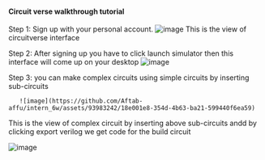 #### Circuit verse walkthrough tutorial
Step 1:
        Sign up with your personal account.
![image](https://github.com/Aftab-affu/intern_6w/assets/93983242/68491f56-a90b-4a5d-aab8-fbe65e586042)
This is the view of circuitverse interface 




Step 2:
       After signing up you have to click launch simulator then this interface will come up on your desktop 
       ![image](https://github.com/Aftab-affu/intern_6w/assets/93983242/3f0be081-a4fa-4dea-9c96-8aa28ff16a79)




Step 3:
       you can make complex circuits using simple circuits by inserting sub-circuits
       
       ![image](https://github.com/Aftab-affu/intern_6w/assets/93983242/18e001e8-354d-4b63-ba21-599440f6ea59)

This is the view of complex circuit by inserting above sub-circuits andd by clicking export verilog we get code for the build circuit

![image](https://github.com/Aftab-affu/intern_6w/assets/93983242/ef3aa51f-0863-4186-bc77-fbde871b12fb)



